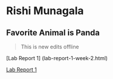 # **Rishi Munagala**

## Favorite Animal is Panda

> This is new edits offline


[Lab Report 1] (lab-report-1-week-2.html)


[Lab Report 1](https://rikochu.github.io/cse15l-lab-reports/lab-report-1-week-2.html)
